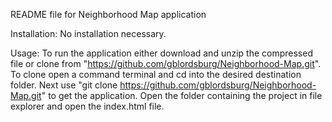 README file for Neighborhood Map application

Installation:
    No installation necessary.

Usage:
    To run the application either download and unzip the compressed file or clone from "https://github.com/gblordsburg/Neighborhood-Map.git". To clone open a command terminal and cd into the desired destination folder. Next use "git clone https://github.com/gblordsburg/Neighborhood-Map.git" to get the application. Open the folder containing the project in file explorer and open the index.html file.